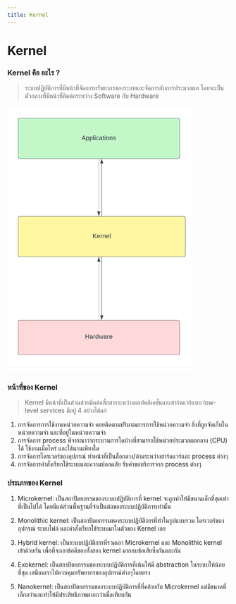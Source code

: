 ```yaml
---
title: Kernel
---
```

# Kernel

### Kernel คือ อะไร ?
>ระบบปฏิบัติการที่มีหน้าที่จัดการทรัพยากรของระบบและจัดการกับการประมวลผล โดยจะเป็นตัวกลางที่มีหน้าที่ติดต่อระหว่าง Software กับ Hardware
  
<img src="../../../assets/kernel_diagram.png" alt="" />

### หน้าที่ของ Kernel
>Kernel มีหน้าที่เป็นส่วนช่วยติดต่อสื่อสารระหว่างแอปพลิเคชั่นและฮาร์ดแวร์แบบ low-level services มีอยู่ 4 อย่างได้แก่

1. การจัดการการใช้งานหน่วยความจำ คอยติดตามปริมาณการการใช้หน่วยความจำ สิ่งที่ถูกจัดเก็บในหน่วยความจำ และที่อยู่ในหน่วยความจำ
2. การจัดการ process พิจารณาว่ากระบวนการใดบ้างที่สามารถใช้หน่วยประมวลผลกลาง (CPU) ได้  ใช้งานเมื่อไหร่ และใช้นานเพียงใด
3. การจัดการไดรเวอร์ของอุปกรณ์ ทำหน้าที่เป็นสื่อกลาง/ล่ามระหว่างฮาร์ดแวร์และ process ต่างๆ
4. การจัดการคำสั่งเรียกใช้ระบบและความปลอดภัย รับคำขอบริการจาก process ต่างๆ

### ประเภทของ Kernel

1. Microkernel: เป็นสถาปัตยกรรมของระบบปฏิบัติการที่ kernel จะถูกทำให้มีขนาดเล็กที่สุดเท่าที่เป็นไปได้ โดยมีแค่ส่วนพื้นฐานที่จำเป็นต่อของระบบปฏิบัติการเท่านั้น

2. Monolithic kernel: เป็นสถาปัตยกรรมของระบบปฏิบัติการที่ทำในรูปแบบรวม ไดรเวอร์ของอุปกรณ์ ระบบไฟล์ และคำสั่งเรียกใช้ระบบมาในตัวของ Kernel เลย

3. Hybrid kernel: เป็นระบบปฏิบัติการที่รวมเอา Microkernel และ Monolithic kernel เข้าด้วยกัน เพื่อที่จะเอาข้อดีของทั้งสอง kernel มากลบข้อเสียซึ่งกันและกัน

4. Exokernel: เป็นสถาปัตยกรรมของระบบปฏิบัติการที่เน้นให้มี abstraction ในระบบให้น้อยที่สุด เสมือนเราไปควบคุมทรัพยากรของอุปกรณ์ต่างๆโดยตรง

5. Nanokernel: เป็นสถาปัตยกรรมของระบบปฏิบัติการที่ที่คล้ายกับ Microkernel แต่มีขนาดที่เล็กกว่าและทำให้มีประสิทธิภาพมากกว่าเมื่อเทียบกัน

